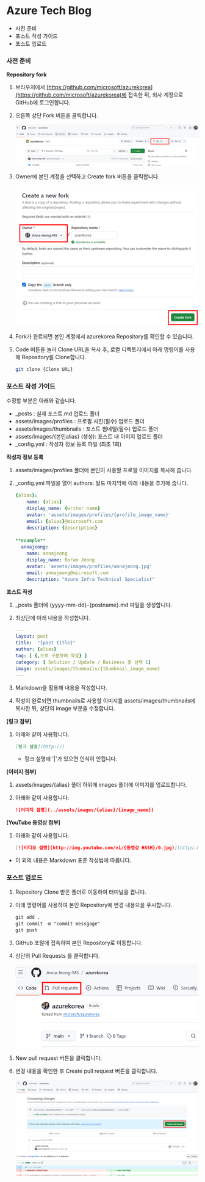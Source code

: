 # Azure Tech Blog

- 사전 준비
- 포스트 작성 가이드
- 포스트 업로드

### 사전 준비

**Repository fork**

1. 브라우저에서 [https://github.com/microsoft/azurekorea](https://github.com/microsoft/azurekorea)에 접속한 뒤, 회사 계정으로 GitHub에 로그인합니다.
2. 오른쪽 상단 Fork 버튼을 클릭합니다.
    
    ![image.png](assets/images/guide/image1.png)
    
3. Owner에 본인 계정을 선택하고 Create fork 버튼을 클릭합니다.
    
    ![image.png](assets/images/guide/image2.png)
    
4. Fork가 완료되면 본인 계정에서 azurekorea Repository를 확인할 수 있습니다. 
5. Code 버튼을 눌러 Clone URL을 복사 후, 로컬 디렉토리에서 아래 명령어를 사용해 Repository를 Clone합니다.
    
    ```bash
    git clone {Clone URL}
    ```
    

### 포스트 작성 가이드

수정할 부분은 아래와 같습니다.

- _posts : 실제 포스트.md 업로드 폴더
- assets/images/profiles : 프로필 사진(필수) 업로드 폴더
- assets/images/thumbnails : 포스트 썸네일(필수) 업로드 폴더
- assets/images/{본인alias} (생성): 포스트 내 이미지 업로드 폴더
- _config.yml : 작성자 정보 등록 파일 (최초 1회)

**작성자 정보 등록**

1. assets/images/profiles 폴더에 본인이 사용할 프로필 이미지를 복사해 줍니다.
2. _config.yml 파일을 열어 authors: 필드 마지막에 아래 내용을 추가해 줍니다.
    
    ```yaml
    {alias}:
        name: {alias}
        display_name: {writer name}
        avatar: 'assets/images/profiles/{profile_image_name}'
        email: {alias}@microsoft.com
        description: {description}
    
    **example**
      annajeong:
        name: annajeong
        display_name: Boram Jeong
        avatar: 'assets/images/profiles/annajeong.jpg'
        email: annajeong@microsoft.com
        description: "Azure Infra Technical Specialist"
    ```
    

**포스트 작성**

1. _posts 폴더에 {yyyy-mm-dd}-{postname}.md 파일을 생성합니다.
2. 최상단에 아래 내용을 작성합니다.
    
    ```yaml
    ---
    layout: post
    title:  "{post title}"
    author: {alias}
    tag: [ {,으로 구분하여 작성} ]
    category: [ Solution / Update / Business 중 선택 1]
    image: assets/images/thumnails/{thumbnail_image_name}
    ---
    ```
    
3. Markdown을 활용해 내용을 작성합니다.
4. 작성이 완료되면 thumbnails로 사용할 이미지를 assets/images/thumbnails에 복사한 뒤, 상단의 image 부분을 수정합니다.

**[링크 첨부]**
1. 아래와 같이 사용합니다.
    ```markdown
    [링크 설명](http://)
    ```
    * 링크 설명에 '|'가 있으면 인식이 안됩니다.

**[이미지 첨부]**

1. assets/images/{alias} 폴더 하위에 images 폴더에 이미지를 업로드합니다.
2. 아래와 같이 사용합니다.
    
    ```markdown
    ![이미지 설명](../assets/images/{alias}/{image_name})
    ```
    

**[YouTube 동영상 첨부]**

1. 아래와 같이 사용합니다.
    
    ```markdown
    [![비디오 설명](http://img.youtube.com/vi/{동영상 HASH}/0.jpg)](https://youtu.be/{동영상 HASH})
    ```
    

* 이 외의 내용은 Markdown 표준 작성법에 따릅니다.

### 포스트 업로드

1. Repository Clone 받은 폴더로 이동하여 터미널을 켭니다.
2. 아래 명령어를 사용하여 본인 Repository에 변경 내용으을 푸시합니다.
    
    ```markdown
    git add .
    git commit -m "commit messgage"
    git push
    ```
    
3. GitHub 포털에 접속하여 본인 Repository로 이동합니다.
4. 상단의 Pull Requests 를 클릭합니다.
    
    ![image.png](assets/images/guide/image3.png)

5. New pull request 버튼을 클릭합니다.
6. 변경 내용을 확인한 후 Create pull request 버튼을 클릭합니다.

    ![image.png](assets/images/guide/image4.png)